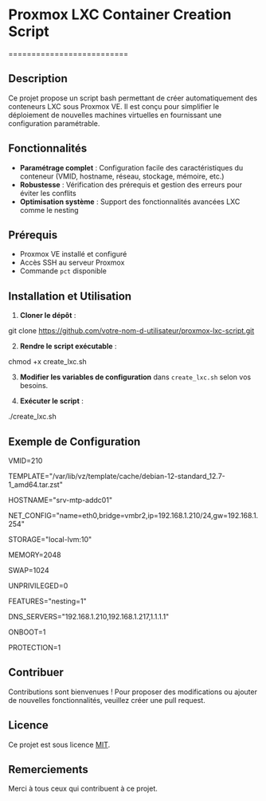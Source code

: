 # Proxmox LXC Container Creation Script
==========================


## Description

Ce projet propose un script bash permettant de créer automatiquement des conteneurs LXC sous Proxmox VE. Il est conçu pour simplifier le déploiement de nouvelles machines virtuelles en fournissant une configuration paramétrable.

## Fonctionnalités

- **Paramétrage complet** : Configuration facile des caractéristiques du conteneur (VMID, hostname, réseau, stockage, mémoire, etc.)
- **Robustesse** : Vérification des prérequis et gestion des erreurs pour éviter les conflits
- **Optimisation système** : Support des fonctionnalités avancées LXC comme le nesting

## Prérequis

- Proxmox VE installé et configuré
- Accès SSH au serveur Proxmox
- Commande `pct` disponible

## Installation et Utilisation

1. **Cloner le dépôt** :

git clone https://github.com/votre-nom-d-utilisateur/proxmox-lxc-script.git

2. **Rendre le script exécutable** :

chmod +x create_lxc.sh


3. **Modifier les variables de configuration** dans `create_lxc.sh` selon vos besoins.
   
4. **Exécuter le script** :

./create_lxc.sh


## Exemple de Configuration

VMID=210

TEMPLATE="/var/lib/vz/template/cache/debian-12-standard_12.7-1_amd64.tar.zst"

HOSTNAME="srv-mtp-addc01"

NET_CONFIG="name=eth0,bridge=vmbr2,ip=192.168.1.210/24,gw=192.168.1.254"

STORAGE="local-lvm:10"

MEMORY=2048

SWAP=1024

UNPRIVILEGED=0

FEATURES="nesting=1"

DNS_SERVERS="192.168.1.210,192.168.1.217,1.1.1.1"

ONBOOT=1

PROTECTION=1


## Contribuer

Contributions sont bienvenues ! Pour proposer des modifications ou ajouter de nouvelles fonctionnalités, veuillez créer une pull request.

## Licence

Ce projet est sous licence [MIT](licence.txt).

## Remerciements

Merci à tous ceux qui contribuent à ce projet.
